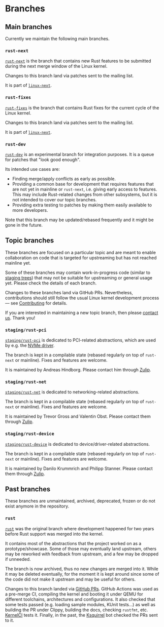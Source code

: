 # Branches

## Main branches

Currently we maintain the following main branches.

### `rust-next`

[`rust-next`](https://github.com/Rust-for-Linux/linux/tree/rust-next) is the branch that contains new Rust features to be submitted during the next merge window of the Linux kernel.

Changes to this branch land via patches sent to the mailing list.

It is part of [`linux-next`](https://git.kernel.org/pub/scm/linux/kernel/git/next/linux-next.git/).

### `rust-fixes`

[`rust-fixes`](https://github.com/Rust-for-Linux/linux/tree/rust-fixes) is the branch that contains Rust fixes for the current cycle of the Linux kernel.

Changes to this branch land via patches sent to the mailing list.

It is part of [`linux-next`](https://git.kernel.org/pub/scm/linux/kernel/git/next/linux-next.git/).

### `rust-dev`

[`rust-dev`](https://github.com/Rust-for-Linux/linux/tree/rust-dev) is an experimental branch for integration purposes. It is a queue for patches that "look good enough".

Its intended use cases are:

  - Finding merge/apply conflicts as early as possible.
  - Providing a common base for development that requires features that are not yet in mainline or `rust-next`, i.e. giving early access to features. This may include Rust-related changes from other subsystems, but it is not intended to cover our topic branches.
  - Providing extra testing to patches by making them easily available to more developers.

Note that this branch may be updated/rebased frequently and it might be gone in the future.

## Topic branches

These branches are focused on a particular topic and are meant to enable collaboration on code that is targeted for upstreaming but has not reached mainline yet.

Some of these branches may contain work-in-progress code (similar to [staging trees](https://docs.kernel.org/process/2.Process.html?highlight=staging#staging-trees)) that may not be suitable for upstreaming or general usage yet. Please check the details of each branch.

Changes to these branches land via GitHub PRs. Nevertheless, contributions should still follow the usual Linux kernel development process — see [Contributing](Contributing.md) for details.

If you are interested in maintaining a new topic branch, then please [contact us](Contact.md). Thank you!

### `staging/rust-pci`

[`staging/rust-pci`](https://github.com/Rust-for-Linux/linux/tree/staging/rust-pci) is dedicated to PCI-related abstractions, which are used by e.g. the [NVMe driver](NVMe-driver.md).

The branch is kept in a compilable state (rebased regularly on top of `rust-next` or mainline). Fixes and features are welcome.

It is maintained by Andreas Hindborg. Please contact him through [Zulip](Contact.md#zulip-chat).

### `staging/rust-net`

[`staging/rust-net`](https://github.com/Rust-for-Linux/linux/tree/staging/rust-net) is dedicated to networking-related abstractions.

The branch is kept in a compilable state (rebased regularly on top of `rust-next` or mainline). Fixes and features are welcome.

It is maintained by Trevor Gross and Valentin Obst. Please contact them through [Zulip](Contact.md#zulip-chat).

### `staging/rust-device`

[`staging/rust-device`](https://github.com/Rust-for-Linux/linux/tree/staging/rust-device) is dedicated to device/driver-related abstractions.

The branch is kept in a compilable state (rebased regularly on top of `rust-next` or mainline). Fixes and features are welcome.

It is maintained by Danilo Krummrich and Philipp Stanner. Please contact them through [Zulip](Contact.md#zulip-chat).

## Past branches

These branches are unmaintained, archived, deprecated, frozen or do not exist anymore in the repository.

### `rust`

[`rust`](https://github.com/Rust-for-Linux/linux/tree/rust) was the original branch where development happened for two years before Rust support was merged into the kernel.

It contains most of the abstractions that the project worked on as a prototype/showcase. Some of those may eventually land upstream, others may be reworked with feedback from upstream, and a few may be dropped if unneeded.

The branch is now archived, thus no new changes are merged into it. While it may be deleted eventually, for the moment it is kept around since some of the code did not make it upstream and may be useful for others.

Changes to this branch landed via [GitHub PRs](https://github.com/Rust-for-Linux/linux/pulls). GitHub Actions was used as a pre-merge CI, compiling the kernel and booting it under QEMU for different toolchains, architectures and configurations. It also checked that some tests passed (e.g. loading sample modules, KUnit tests...) as well as building the PR under Clippy, building the docs, checking `rustfmt`, etc. [KernelCI](https://linux.kernelci.org/job/rust-for-linux/branch/rust/) tests it. Finally, in the past, the [Ksquirrel](Ksquirrel.md) bot checked the PRs sent to it.
